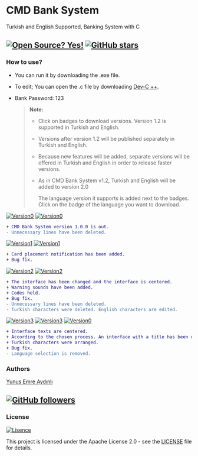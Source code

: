 # CMD Bank System
Turkish and English Supported, Banking System with C
## [![Open Source? Yes!](https://badgen.net/badge/Open%20Source%20%3F/Yes%21/blue?icon=github)](https://github.com/yunusemreaydinli/CMD_Bank_System/) [![GitHub stars](https://img.shields.io/github/stars/yunusemreaydinli/CMD_Bank_System.svg?style=social&label=Star&maxAge=2592000)](https://GitHub.com/yunusemreaydinli/CMD_Bank_System/stargazers/)

### How to use?

* You can run it by downloading the .exe file.
* To edit; You can open the .c file by downloading [Dev-C ++](https://www.bloodshed.net/dev/devcpp.html). 
* Bank Password: 123

  > **Note:**
  >
  > * Click on badges to download versions. Version 1.2 is supported in Turkish and English.
  > * Versions after version 1.2 will be published separately in Turkish and English.
  > * Because new features will be added, separate versions will be offered in Turkish and English in order to release faster versions.
  > * As in CMD Bank System v1.2, Turkish and English will be added to version 2.0
  >
  >   The language version it supports is added next to the badges. Click on the badge of the language you want to download.

[![Version0](https://img.shields.io/badge/Version-1.0-green)](https://github.com/yunusemreaydinli/CMD_Bank_System/releases/tag/v1.0) [![Version0](https://img.shields.io/badge/Support-TR--EN-important)](https://github.com/yunusemreaydinli/CMD_Bank_System/releases/tag/v1.0)

```diff
+ CMD Bank System version 1.0.0 is out.
- Unnecessary lines have been deleted.
```

[![Version1](https://img.shields.io/badge/Version-1.1-green)](https://github.com/yunusemreaydinli/CMD_Bank_System/releases/tag/v1.1) [![Version1](https://img.shields.io/badge/Support-TR--EN-important)](https://github.com/yunusemreaydinli/CMD_Bank_System/releases/tag/v1.1)

```diff
+ Card placement notification has been added.
+ Bug fix.
```

[![Version2](https://img.shields.io/badge/Version-1.2-green)](https://github.com/yunusemreaydinli/CMD_Bank_System/releases/tag/v1.2) [![Version2](https://img.shields.io/badge/Support-TR--EN-important)](https://github.com/yunusemreaydinli/CMD_Bank_System/releases/tag/v1.2)

```diff
+ The interface has been changed and the interface is centered.
+ Warning sounds have been added.
+ Codes held.
+ Bug fix.
- Unnecessary lines have been deleted.
- Turkish characters were deleted. English characters are edited.
```

[![Version3](https://img.shields.io/badge/Version-1.3-green)](./) [![Version3](https://img.shields.io/badge/Support-TR-red)](https://github.com/yunusemreaydinli/CMD_Bank_System/releases/tag/v1.3TR) [![Version0](https://img.shields.io/badge/Support-EN-blue)](https://github.com/yunusemreaydinli/CMD_Bank_System/releases/tag/v1.3EN)

```diff
+ Interface texts are centered.
+ According to the chosen process. An interface with a title has been designed.
+ Turkish characters were arranged.
+ Bug fix.
- Language selection is removed.
```

### Authors

[Yunus Emre Aydınlı](https://github.com/yunusemreaydinli/)

## [![GitHub followers](https://img.shields.io/github/followers/yunusemreaydinli.svg?style=social&label=Follow&maxAge=2592000)](https://github.com/yunusemreaydinli?tab=followers)

### License

[![Lisence](https://img.shields.io/hexpm/l/apa?label=License)](https://github.com/yunusemreaydinli/CMD_Bank_System/blob/master/LICENSE)

This project is licensed under the Apache License 2.0 - see the [LICENSE](https://github.com/yunusemreaydinli/CMD_Bank_System/blob/master/LICENSE) file for details.

